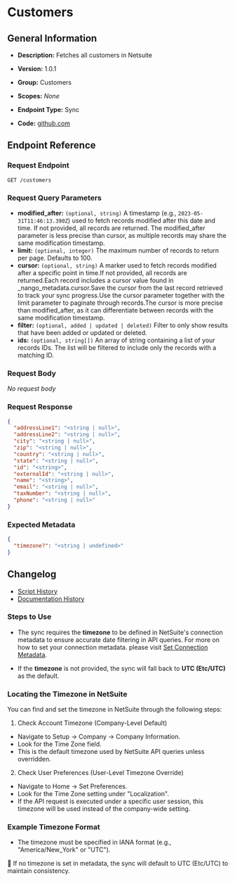 <!-- BEGIN GENERATED CONTENT -->
# Customers

## General Information

- **Description:** Fetches all customers in Netsuite

- **Version:** 1.0.1
- **Group:** Customers
- **Scopes:** _None_
- **Endpoint Type:** Sync
- **Code:** [github.com](https://github.com/NangoHQ/integration-templates/tree/main/integrations/netsuite-tba/syncs/customers.ts)


## Endpoint Reference

### Request Endpoint

`GET /customers`

### Request Query Parameters

- **modified_after:** `(optional, string)` A timestamp (e.g., `2023-05-31T11:46:13.390Z`) used to fetch records modified after this date and time. If not provided, all records are returned. The modified_after parameter is less precise than cursor, as multiple records may share the same modification timestamp.
- **limit:** `(optional, integer)` The maximum number of records to return per page. Defaults to 100.
- **cursor:** `(optional, string)` A marker used to fetch records modified after a specific point in time.If not provided, all records are returned.Each record includes a cursor value found in _nango_metadata.cursor.Save the cursor from the last record retrieved to track your sync progress.Use the cursor parameter together with the limit parameter to paginate through records.The cursor is more precise than modified_after, as it can differentiate between records with the same modification timestamp.
- **filter:** `(optional, added | updated | deleted)` Filter to only show results that have been added or updated or deleted.
- **ids:** `(optional, string[])` An array of string containing a list of your records IDs. The list will be filtered to include only the records with a matching ID.

### Request Body

_No request body_

### Request Response

```json
{
  "addressLine1": "<string | null>",
  "addressLine2": "<string | null>",
  "city": "<string | null>",
  "zip": "<string | null>",
  "country": "<string | null>",
  "state": "<string | null>",
  "id": "<string>",
  "externalId": "<string | null>",
  "name": "<string>",
  "email": "<string | null>",
  "taxNumber": "<string | null>",
  "phone": "<string | null>"
}
```

### Expected Metadata

```json
{
  "timezone?": "<string | undefined>"
}
```

## Changelog

- [Script History](https://github.com/NangoHQ/integration-templates/commits/main/integrations/netsuite-tba/syncs/customers.ts)
- [Documentation History](https://github.com/NangoHQ/integration-templates/commits/main/integrations/netsuite-tba/syncs/customers.md)

<!-- END  GENERATED CONTENT -->
### Steps to Use
- The sync requires the **timezone** to be defined in NetSuite's connection metadata to ensure accurate date filtering in API queries. For more on how to set your connection metadata. please visit [Set Connection Metadata](https://docs.nango.dev/reference/api/connection/set-metadata).

- If the **timezone** is not provided, the sync will fall back to **UTC (Etc/UTC)** as the default.
### Locating the Timezone in NetSuite
You can find and set the timezone in NetSuite through the following steps:

1. Check Account Timezone (Company-Level Default)

- Navigate to Setup → Company → Company Information.
- Look for the Time Zone field.
- This is the default timezone used by NetSuite API queries unless overridden.
2. Check User Preferences (User-Level Timezone Override)

- Navigate to Home → Set Preferences.
- Look for the Time Zone setting under "Localization".
- If the API request is executed under a specific user session, this timezone will be used instead of the company-wide setting.
### Example Timezone Format
- The timezone must be specified in IANA format (e.g., "America/New_York" or "UTC").

🚀 If no timezone is set in metadata, the sync will default to UTC (Etc/UTC) to maintain consistency.
